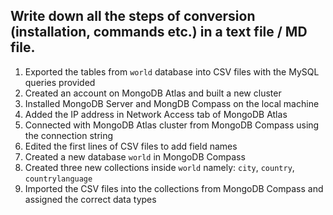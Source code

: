 ## Write down all the steps of conversion (installation, commands etc.) in a text file / MD file.

1. Exported the tables from `world` database into CSV files with the MySQL queries provided
2. Created an account on MongoDB Atlas and built a new cluster
3. Installed MongoDB Server and MongDB Compass on the local machine
4. Added the IP address in Network Access tab of MongoDB Atlas
5. Connected with MongoDB Atlas cluster from MongoDB Compass using the connection string
6. Edited the first lines of CSV files to add field names
7. Created a new database `world` in MongoDB Compass
8. Created three new collections inside `world` namely: `city`, `country`, `countrylanguage`
9. Imported the CSV files into the collections from MongoDB Compass and assigned the correct data types